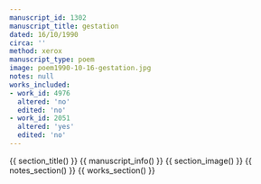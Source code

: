 ```yaml
---
manuscript_id: 1302
manuscript_title: gestation
dated: 16/10/1990
circa: ''
method: xerox
manuscript_type: poem
image: poem1990-10-16-gestation.jpg
notes: null
works_included:
- work_id: 4976
  altered: 'no'
  edited: 'no'
- work_id: 2051
  altered: 'yes'
  edited: 'no'
---
```


{{ section_title() }}
{{ manuscript_info() }}
{{ section_image() }}
{{ notes_section() }}
{{ works_section() }}
